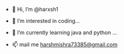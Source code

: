 - 👋 Hi, I’m @harxsh1
- 👀 I’m interested in coding...
- 🌱 I’m currently learning java and python ...
  
- 📫  mail me harshmishra73385@gmail.com


<!---
harxsh1/harxsh1 is a ✨ special ✨ repository because its `README.md` (this file) appears on your GitHub profile.
You can click the Preview link to take a look at your changes.
--->
